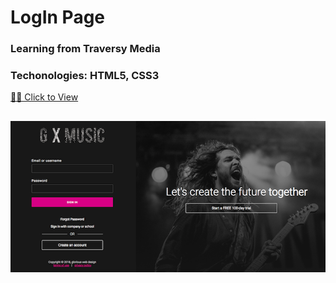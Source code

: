 # LogIn Page

### Learning from Traversy Media
### Techonologies: HTML5, CSS3


[💪🏼 Click to View](https://gloriading.github.io/html-login-page/)
## ![Alt text](img/screenshot.png?raw=true "Login Page")
